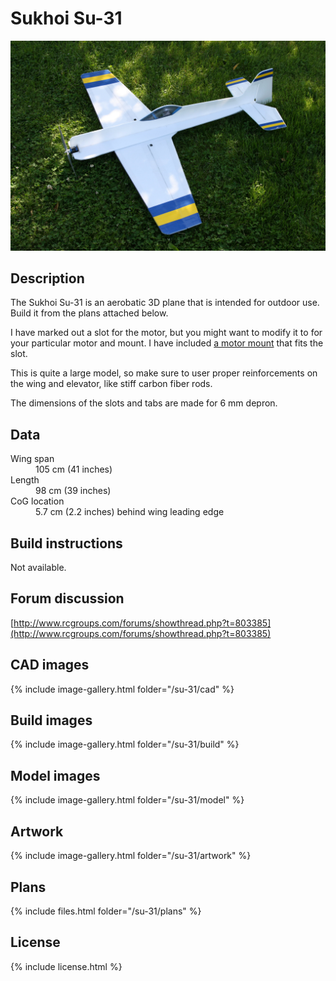 # Sukhoi Su-31

![Sukhoi Su-31](./3766199154_f6900d128f_k.jpg)

## Description

The Sukhoi Su-31 is an aerobatic 3D plane that is intended for outdoor use. Build it from the plans attached below.

I have marked out a slot for the motor, but you might want to modify it to for your particular motor and mount. I have included [a motor mount](./plans/su-31-r1-motor-mount.pdf) that fits the slot.

This is quite a large model, so make sure to user proper reinforcements on the wing and elevator, like stiff carbon fiber rods.

The dimensions of the slots and tabs are made for 6 mm depron.

## Data

<dl>
  <dt>Wing span</dt>
  <dd>105 cm (41 inches)</dd>
  <dt>Length</dt>
  <dd>98 cm (39 inches)</dd>
  <dt>CoG location</dt>
  <dd>5.7 cm (2.2 inches) behind wing leading edge</dd>
</dl>

## Build instructions

Not available.

## Forum discussion

[http://www.rcgroups.com/forums/showthread.php?t=803385](http://www.rcgroups.com/forums/showthread.php?t=803385)

## CAD images

{% include image-gallery.html folder="/su-31/cad" %}

## Build images

{% include image-gallery.html folder="/su-31/build" %}

## Model images

{% include image-gallery.html folder="/su-31/model" %}

## Artwork

{% include image-gallery.html folder="/su-31/artwork" %}

## Plans

{% include files.html folder="/su-31/plans" %}

## License

{% include license.html %}
